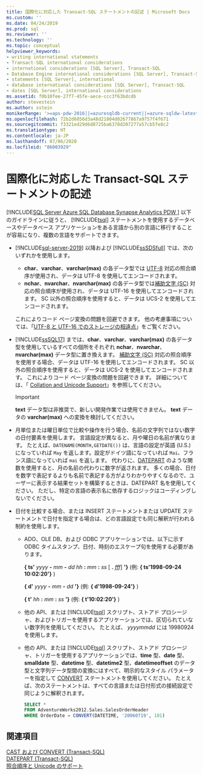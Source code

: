 ```yaml
---
title: 国際化に対応した Transact-SQL ステートメントの記述 | Microsoft Docs
ms.custom: ''
ms.date: 04/24/2019
ms.prod: sql
ms.reviewer: ''
ms.technology: ''
ms.topic: conceptual
helpviewer_keywords:
- writing international statements
- Transact-SQL international considerations
- international considerations [SQL Server], Transact-SQL
- Database Engine international considerations [SQL Server], Transact-SQL
- statements [SQL Server], international
- database international considerations [SQL Server], Transact-SQL
- dates [SQL Server], international considerations
ms.assetid: f0b10fee-27f7-45fe-aece-ccc3f63bdcdb
author: stevestein
ms.author: sstein
monikerRange: '>=aps-pdw-2016||=azuresqldb-current||=azure-sqldw-latest||>=sql-server-2016||=sqlallproducts-allversions||>=sql-server-linux-2017||=azuresqldb-mi-current'
ms.openlocfilehash: 72b2d6056d3a48d21804d02677867a9757f4f671
ms.sourcegitcommit: f3321ed29d6d8725ba6378d207277a57cb5fe8c2
ms.translationtype: HT
ms.contentlocale: ja-JP
ms.lasthandoff: 07/06/2020
ms.locfileid: "86003929"
---
```

# <a name="write-international-transact-sql-statements"></a>国際化に対応した Transact-SQL ステートメントの記述
[!INCLUDE[SQL Server Azure SQL Database Synapse Analytics PDW ](../../includes/applies-to-version/sql-asdb-asdbmi-asa-pdw.md)]
  以下のガイドラインに従うと、 [!INCLUDE[tsql](../../includes/tsql-md.md)] ステートメントを使用するデータベースやデータベース アプリケーションをある言語から別の言語に移行することが容易になり、複数の言語をサポートできます。  

-   [!INCLUDE[sql-server-2019](../../includes/sssqlv15-md.md)] 以降および [!INCLUDE[ssSDSfull](../../includes/sssdsfull-md.md)] では、次のいずれかを使用します。
    -   **char**、**varchar**、**varchar(max)** の各データ型では [UTF-8](../../relational-databases/collations/collation-and-unicode-support.md#utf8) 対応の照合順序が使用され、データは UTF-8 を使用してエンコードされます。
    -   **nchar**、**nvarchar**、**nvarchar(max)** の各データ型では[補助文字 (SC)](../../relational-databases/collations/collation-and-unicode-support.md#Supplementary_Characters) 対応の照合順序が使用され、データは UTF-16 を使用してエンコードされます。 SC 以外の照合順序を使用すると、データは UCS-2 を使用してエンコードされます。      

    これによりコード ページ変換の問題を回避できます。 他の考慮事項については、「[UTF-8 と UTF-16 でのストレージの相違点](../../relational-databases/collations/collation-and-unicode-support.md#storage_differences)」をご覧ください。  

-   [!INCLUDE[ssSQL17](../../includes/sssql17-md.md)] までは、**char**、**varchar**、**varchar(max)** の各データ型を使用しているすべての個所をそれぞれ **nchar**、**nvarchar**、**nvarchar(max)** データ型に置き換えます。 [補助文字 (SC)](../../relational-databases/collations/collation-and-unicode-support.md#Supplementary_Characters) 対応の照合順序を使用する場合、データは UTF-16 を使用してエンコードされます。 SC 以外の照合順序を使用すると、データは UCS-2 を使用してエンコードされます。 これによりコード ページ変換の問題を回避できます。 詳細については、「 [Collation and Unicode Support](../../relational-databases/collations/collation-and-unicode-support.md)」を参照してください。 

    > [!IMPORTANT]
    > **text** データ型は非推奨で、新しい開発作業では使用できません。 **text** データの **varchar(max)** への変換を検討してください。
  
-   月単位または曜日単位で比較や操作を行う場合、名前の文字列ではない数字の日付要素を使用します。 言語設定が異なると、月や曜日の名前が異なります。 たとえば、`DATENAME(MONTH,GETDATE())` は、言語の設定が英語 (U.S.) になっていれば `May` を返します。設定がドイツ語になっていれば `Mai`、フランス語になっていれば `mai` を返します。 代わりに、[DATEPART](../../t-sql/functions/datepart-transact-sql.md) のような関数を使用すると、月の名前の代わりに数字が返されます。 多くの場合、日付を数字で表記するよりも名前で表記する方がよりわかりやすくなるので、ユーザーに表示する結果セットを構築するときは、DATEPART 名を使用してください。 ただし、特定の言語の表示名に依存するロジックはコーディングしないでください。  
  
-   日付を比較する場合、または INSERT ステートメントまたは UPDATE ステートメントで日付を指定する場合は、どの言語設定でも同じ解釈が行われる制約を使用します。  
  
    -   ADO、OLE DB、および ODBC アプリケーションでは、以下に示す ODBC タイムスタンプ、日付、時刻のエスケープ句を使用する必要があります。  
  
         **{ ts'** _yyyy_ **-** _mm_ **-** _dd_ _hh_ **:** _mm_ **:** _ss_ [ **.** _fff_] **'}** (例: **{ ts'1998-09-24 10:02:20'}** )  
  
         **{ d'** _yyyy_ **-** _mm_ **-** _dd_ **'}** (例: **{ d'1998-09-24'}** )
  
         **{ t'** _hh_ **:** _mm_ **:** _ss_ **'}** (例: **{ t'10:02:20'}** )  
  
    -   他の API、または [!INCLUDE[tsql](../../includes/tsql-md.md)] スクリプト、ストアド プロシージャ、およびトリガーを使用するアプリケーションでは、区切られていない数字列を使用してください。 たとえば、 *yyyymmdd* には 19980924 を使用します。  
  
    -   他の API、または [!INCLUDE[tsql](../../includes/tsql-md.md)] スクリプト、ストアド プロシージャ、トリガーを使用するアプリケーションでは、**time** 型、**date** 型、**smalldate** 型、**datetime** 型、**datetime2** 型、**datetimeoffset** のデータ型と文字列データ型間の変換にはすべて、明示的なスタイル パラメーターを指定して [CONVERT](../../t-sql/functions/cast-and-convert-transact-sql.md) ステートメントを使用してください。 たとえば、次のステートメントは、すべての言語または日付形式の接続設定で同じように解釈されます。  
  
        ```sql  
        SELECT *  
        FROM AdventureWorks2012.Sales.SalesOrderHeader  
        WHERE OrderDate = CONVERT(DATETIME, '20060719', 101)  
        ```  
  
## <a name="see-also"></a>関連項目
[CAST および CONVERT &#40;Transact-SQL&#41;](../../t-sql/functions/cast-and-convert-transact-sql.md)     
[DATEPART &#40;Transact-SQL&#41;](../../t-sql/functions/datepart-transact-sql.md)        
[照合順序と Unicode のサポート](../../relational-databases/collations/collation-and-unicode-support.md)      
